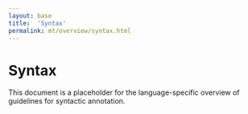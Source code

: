 ```yaml
---
layout: base
title:  'Syntax'
permalink: mt/overview/syntax.html
---
```


# Syntax

This document is a placeholder for the language-specific overview of
guidelines for syntactic annotation.
